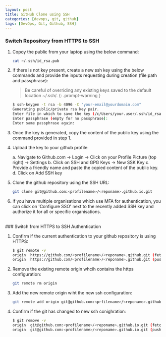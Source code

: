 ```yaml
---
layout: post
title: GitHub Clone using SSH
categories: [devops, git, github]
tags: [DevOps, Git, Github, SSH]
---
```


### Switch Repository from HTTPS to SSH

1. Copoy the public from your laptop using the below command:

    ```bash
    cat ~/.ssh/id_rsa.pub
    ```

2. If there is not key present, create a new ssh key using the below commands and provide the inputs requesting during creation (file path and passphrase):

    > Be careful of overriding any existing keys saved to the default location ~/.ssh/.
    {: .prompt-warning }

    ```bash
    $ ssh-keygen -t rsa -b 4096 -C "your-email@yourdomain.com"
    Generating public/private rsa key pair.
    Enter file in which to save the key (/c/Users/your.user/.ssh/id_rsa):
    Enter passphrase (empty for no passphrase):
    Enter same passphrase again:
    ```



3. Once the key is generated, copy the content of the public key using the command provided in step 1. 

4. Upload the key to your github profile:

    a. Navigate to Github.com -> Login -> Click on your Profile Picture (top right) -> Settings
    b. Click on SSH and GPG Keys -> New SSK Key
    c. Provide a friendly name and paste the copied content of the public key.
    d. Click on Add SSH key

5. Clone the github repository using the SSH URL:

    ```bash
    git clone git@github.com:<profilename>/<reponame>.github.io.git
    ```

6. If you have multiple organisations which use MFA for authentication, you can click on 'Configure SSO' next to the recently added SSH key and authorize it for all or specific organisations.

<br />
### Switch from HTTPS to SSH Authentication

1. Confirm if the current authentication to your github repository is using HTTPS:
    ```bash
    $ git remote -v
    origin  https://github.com/<profilename>/<reponame>.github.git (fetch)
    origin  https://github.com/<profilename>/<reponame>.github.git (push)
    ```

2. Remove the existing remote origin whcih contains the https configuration:
    ```bash
    git remote rm origin
    ```

3. Add the new remote origin wiht the new ssh configuration:
    ```bash
    git remote add origin git@github.com:<prfilename>/<reponame>.github.git
    ```

4. Confirm if the git has changed to new ssh conighration:
    ```bash
    $ git remove -v
    origin  git@github.com:<profilename>/<reponame>.github.io.git (fetch)
    origin  git@github.com:<profilename>/<reponame>.github.io.git (push)
    ```
